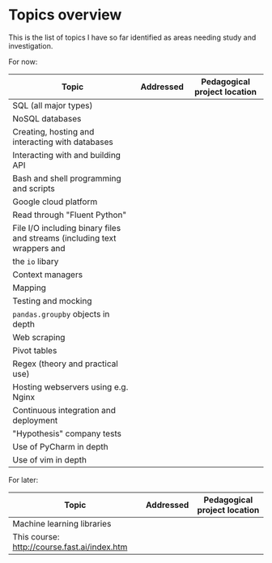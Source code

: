 # Topics overview
This is the list of topics I have so far identified as areas needing study 
and investigation.

For now:

| Topic              | Addressed| Pedagogical project location |
| ------------------ | ---------| ---------------------------- |
| SQL (all major types) |
| NoSQL databases
| Creating, hosting and interacting with databases
| Interacting with and building API | 
| Bash and shell programming and scripts |
| Google cloud platform |
| Read through "Fluent Python" |
| File I/O including binary files and streams (including text wrappers and 
the `io` libary |
| Context managers |
| Mapping |
| Testing and mocking |
| `pandas.groupby` objects in depth |
| Web scraping | 
| Pivot tables |
| Regex (theory and practical use) |
| Hosting webservers using e.g. Nginx |
| Continuous integration and deployment |
| "Hypothesis" company tests |
| Use of PyCharm in depth |
| Use of vim in depth |

For later:

| Topic              | Addressed| Pedagogical project location |
| ------------------ | ---------| ---------------------------- |
| Machine learning libraries |
| This course: http://course.fast.ai/index.htm |